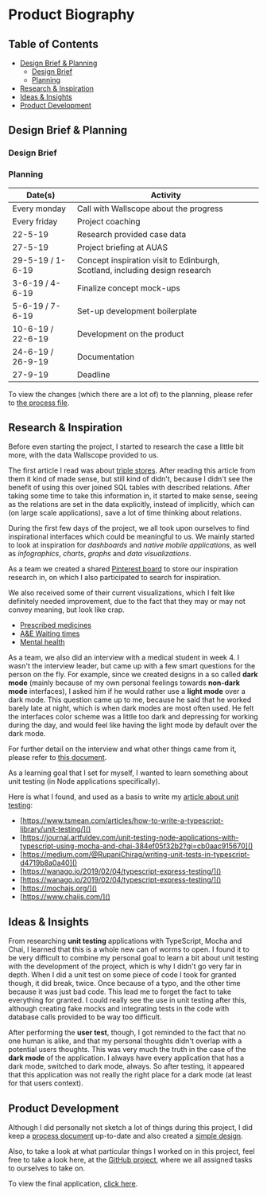 # Product Biography

## Table of Contents

* [Design Brief & Planning](#Design-Brief-&-Planning)
    * [Design Brief](#Design-Brief)
    * [Planning](#Planning)
* [Research & Inspiration](#Research-&-Inspiration)
* [Ideas & Insights](#Ideas-&-Insights)
* [Product Development](#Product-Development)

## Design Brief & Planning

### Design Brief

<!-- TODO -->

### Planning

| Date(s)           | Activity                                                                   |
|-------------------|----------------------------------------------------------------------------|
| Every monday      | Call with Wallscope about the progress                                     |
| Every friday      | Project coaching                                                           |
| 22-5-19           | Research provided case data                                                |
| 27-5-19           | Project briefing at AUAS                                                   |
| 29-5-19 / 1-6-19  | Concept inspiration visit to Edinburgh, Scotland, including design research |
| 3-6-19 / 4-6-19   | Finalize concept mock-ups                                                   |
| 5-6-19 / 7-6-19   | Set-up development boilerplate                                              |
| 10-6-19 / 22-6-19 | Development on the product                                                 |
| 24-6-19 / 26-9-19 | Documentation                                                              |
| 27-9-19           | Deadline                                                                   |

To view the changes (which there are a lot of) to the planning, please refer to [the process file](./PROCESS.md).

## Research & Inspiration

Before even starting the project, I started to research the case a little bit more, with the data Wallscope provided to us.

The first article I read was about [triple stores](https://medium.com/wallscope/linked-data-a-conceptual-exploration-9860a1f44d68?source=friends_link&sk=a4a70e4b3af9326157a0386981a0a84f). After reading this article from them it kind of made sense, but still kind of didn't, because I didn't see the benefit of using this over joined SQL tables with described relations.
After taking some time to take this information in, it started to make sense, seeing as the relations are set in the data explicitly, instead of implicitly, which can (on large scale applications), save a lot of time thinking about relations.

During the first few days of the project, we all took upon ourselves to find inspirational interfaces which could be meaningful to us.
We mainly started to look at inspiration for _dashboards_ and _native mobile applications_, as well as _infographics_, _charts_, _graphs_ and _data visualizations_.

As a team we created a shared [Pinterest board](https://nl.pinterest.com/chelsea_doelema/wallscope-web-dev/) to store our inspiration research in, on which I also participated to search for inspiration.

We also received some of their current visualizations, which I felt like definitely needed improvement, due to the fact that they may or may not convey meaning, but look like crap.

* [Prescribed medicines](https://www.isdscotland.org/Health-Topics/Prescribing-and-Medicines/Publications/2019-05-14/visualisation.asp)
* [A&E Waiting times](https://www.isdscotland.org/Health-Topics/Emergency-Care/Publications/2019-05-07/Summary/index.asp)
* [Mental health](https://www.isdscotland.org/Health-Topics/Mental-Health/Publications/2018-09-25/psychiatric-inpatient-activity/?28376406432)

As a team, we also did an interview with a medical student in week 4.
I wasn't the interview leader, but came up with a few smart questions for the person on the fly. For example, since we created designs in a so called **dark mode** (mainly because of my own personal feelings towards **non-dark mode** interfaces), I asked him if he would rather use a **light mode** over a dark mode.
This question came up to me, because he said that he worked barely late at night, which is when dark modes are most often used.
He felt the interfaces color scheme was a little too dark and depressing for working during the day, and would feel like having the light mode by default over the dark mode.

For further detail on the interview and what other things came from it, please refer to [this document](https://github.com/Maikxx/360-wallscope/blob/master/docs/USER_TEST.md).

As a learning goal that I set for myself, I wanted to learn something about unit testing (in Node applications specifically).

Here is what I found, and used as a basis to write my [article about unit testing](https://github.com/Maikxx/weekly-nerd-1819/blob/master/articles/UNIT_TESTING.md):

* [https://www.tsmean.com/articles/how-to-write-a-typescript-library/unit-testing/]()
* [https://journal.artfuldev.com/unit-testing-node-applications-with-typescript-using-mocha-and-chai-384ef05f32b2?gi=cb0aac915670]()
* [https://medium.com/@RupaniChirag/writing-unit-tests-in-typescript-d4719b8a0a40]()
* [https://wanago.io/2019/02/04/typescript-express-testing/]()
* [https://wanago.io/2019/02/04/typescript-express-testing/]()
* [https://mochajs.org/]()
* [https://www.chaijs.com/]()

## Ideas & Insights

From researching **unit testing** applications with TypeScript, Mocha and Chai, I learned that this is a whole new can of worms to open.
I found it to be very difficult to combine my personal goal to learn a bit about unit testing with the development of the project, which is why I didn't go very far in depth.
When I did a unit test on some piece of code I took for granted though, it did break, twice. Once because of a typo, and the other time because it was just bad code.
This lead me to forget the fact to take everything for granted. I could really see the use in unit testing after this, although creating fake mocks and integrating tests in the code with database calls provided to be way too difficult.

After performing the **user test**, though, I got reminded to the fact that no one human is alike, and that my personal thoughts didn't overlap with a potential users thoughts.
This was very much the truth in the case of the **dark mode** of the application.
I always have every application that has a dark mode, switched to dark mode, always. So after testing, it appeared that this application was not really the right place for a dark mode (at least for that users context).

## Product Development

Although I did personally not sketch a lot of things during this project, I did keep a [process document](./PROCESS.md) up-to-date and also created a [simple design](https://github.com/Maikxx/360-wallscope/blob/master/docs/BRIEFING_3.md).

Also, to take a look at what particular things I worked on in this project, feel free to take a look here, at the [GitHub project](https://github.com/Maikxx/360-wallscope/projects/1), where we all assigned tasks to ourselves to take on.

To view the final application, [click here](https://wallscope.herokuapp.com).